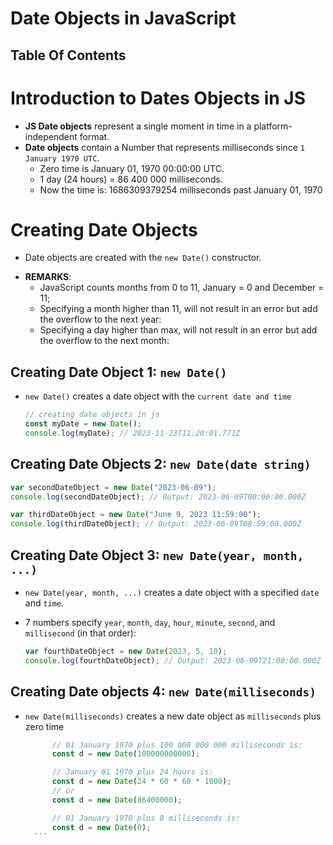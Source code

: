 # Date Objects in JavaScript

## Table Of Contents

# Introduction to Dates Objects in JS

- **JS Date objects** represent a single moment in time in a platform-independent format.
- **Date objects** contain a Number that represents milliseconds since `1 January 1970 UTC`.
  - Zero time is January 01, 1970 00:00:00 UTC.
  - 1 day (24 hours) = 86 400 000 milliseconds.
  - Now the time is: 1686309379254 milliseconds past January 01, 1970

# Creating Date Objects

- Date objects are created with the `new Date()` constructor.

* **REMARKS**:
  - JavaScript counts months from 0 to 11, January = 0 and December = 11;
  - Specifying a month higher than 11, will not result in an error but add the overflow to the next year:
  - Specifying a day higher than max, will not result in an error but add the overflow to the next month:

## Creating Date Object 1: `new Date()`

- `new Date()` creates a date object with the `current date and time`
  ```js
  // creating date objects in js
  const myDate = new Date();
  console.log(myDate); // 2023-11-23T11:20:01.771Z
  ```

## Creating Date Objects 2: `new Date(date string)`

```js
var secondDateObject = new Date("2023-06-09");
console.log(secondDateObject); // Output: 2023-06-09T00:00:00.000Z

var thirdDateObject = new Date("June 9, 2023 11:59:00");
console.log(thirdDateObject); // Output: 2023-06-09T08:59:00.000Z
```

## Creating Date Object 3: `new Date(year, month, ...)`

- `new Date(year, month, ...)` creates a date object with a specified `date` and `time`.
- 7 numbers specify `year`, `month`, `day`, `hour`, `minute`, `second`, and `millisecond` (in that order):

  ```js
  var fourthDateObject = new Date(2023, 5, 10);
  console.log(fourthDateObject); // Output: 2023-06-09T21:00:00.000Z
  ```

## Creating Date objects 4: `new Date(milliseconds)`

- `new Date(milliseconds)` creates a new date object as `milliseconds` plus zero time

  ````js
        // 01 January 1970 plus 100 000 000 000 milliseconds is:
        const d = new Date(100000000000);

        // January 01 1970 plus 24 hours is:
        const d = new Date(24 * 60 * 60 * 1000);
        // or
        const d = new Date(86400000);

        // 01 January 1970 plus 0 milliseconds is:
        const d = new Date(0);
    ```
  ````
